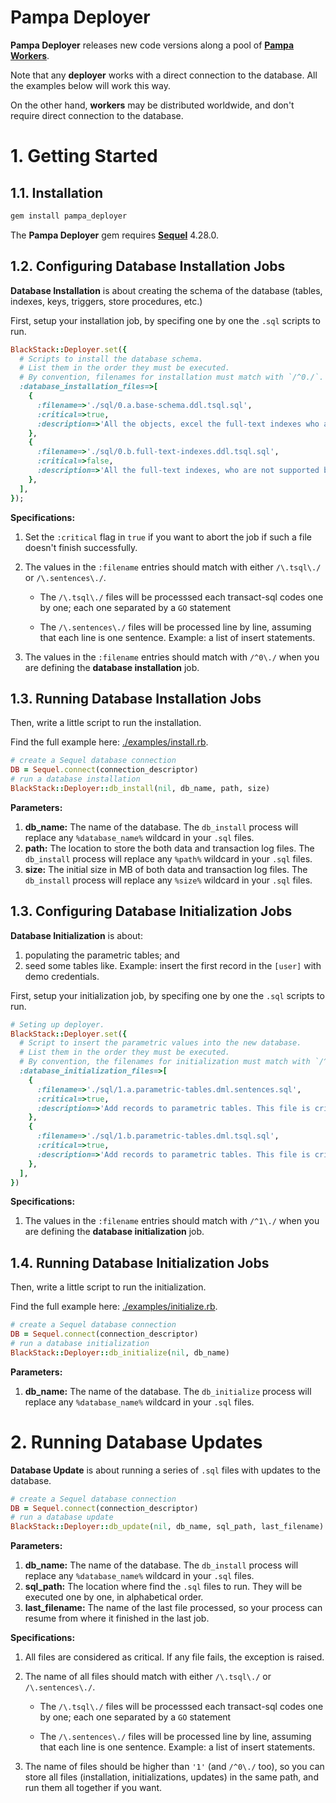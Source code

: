 # Pampa Deployer

**Pampa Deployer** releases new code versions along a pool of **[Pampa Workers](https://github.com/leandrosardi/pampa)**.

Note that any **deployer** works with a direct connection to the database. All the examples below will work this way.  

On the other hand, **workers** may be distributed worldwide, and don't require direct connection to the database.

# 1. Getting Started

## 1.1. Installation

```cmd
gem install pampa_deployer
```

The **Pampa Deployer** gem requires **[Sequel](https://sequel.jeremyevans.net/)** 4.28.0.

## 1.2. Configuring Database Installation Jobs

**Database Installation** is about creating the schema of the database (tables, indexes, keys, triggers, store procedures, etc.)

First, setup your installation job, by specifing one by one the `.sql` scripts to run.

```ruby
BlackStack::Deployer.set({
  # Scripts to install the database schema.
  # List them in the order they must be executed.
  # By convention, filenames for installation must match with `/^0./`.
  :database_installation_files=>[
    { 
      :filename=>'./sql/0.a.base-schema.ddl.tsql.sql', 
      :critical=>true, 
      :description=>'All the objects, excel the full-text indexes who are not supported by SQLExpress. This file is critical to keep running the deploying process.', 
    },
    { 
      :filename=>'./sql/0.b.full-text-indexes.ddl.tsql.sql', 
      :critical=>false, 
      :description=>'All the full-text indexes, who are not supported by SQLExpress. Deploying process may keep running even if this file finishes with errors.',
    },    
  ],
});
```

**Specifications:**

1. Set the `:critical` flag in `true` if you want to abort the job if such a file doesn't finish successfully.  

2. The values in the `:filename` entries should match with either `/\.tsql\./` or `/\.sentences\./`.

	- The `/\.tsql\./` files will be processsed each transact-sql codes one by one; each one separated by a `GO` statement

	- The `/\.sentences\./` files will be processed line by line, assuming that each line is one sentence. Example: a list of insert statements.

3. The values in the `:filename` entries should match with `/^0\./` when you are defining the **database installation** job.

## 1.3. Running Database Installation Jobs

Then, write a little script to run the installation.

Find the full example here: [./examples/install.rb](./examples/install.rb).

```ruby
# create a Sequel database connection
DB = Sequel.connect(connection_descriptor)
# run a database installation
BlackStack::Deployer::db_install(nil, db_name, path, size)
```

**Parameters:**

1. **db_name:** The name of the database. The `db_install` process will replace any `%database_name%` wildcard in your `.sql` files.
2. **path:** The location to store the both data and transaction log files. The `db_install` process will replace any `%path%` wildcard in your `.sql` files.
3. **size:** The initial size in MB of both data and transaction log files. The `db_install` process will replace any `%size%` wildcard in your `.sql` files.

## 1.3. Configuring Database Initialization Jobs

**Database Initialization** is about:
1. populating the parametric tables; and
2. seed some tables like. Example: insert the first record in the `[user]` with demo credentials.

First, setup your initialization job, by specifing one by one the `.sql` scripts to run.

```ruby
# Seting up deployer.
BlackStack::Deployer.set({
  # Script to insert the parametric values into the new database.
  # List them in the order they must be executed.
  # By convention, the filenames for initialization must match with `/^1./`.
  :database_initialization_files=>[
    { 
      :filename=>'./sql/1.a.parametric-tables.dml.sentences.sql', 
      :critical=>true, 
      :description=>'Add records to parametric tables. This file is critical to keep running the deploying process.', 
    },
    { 
      :filename=>'./sql/1.b.parametric-tables.dml.tsql.sql', 
      :critical=>true, 
      :description=>'Add records to parametric tables. This file is critical to keep running the deploying process.', 
    },
  ],
})
```

**Specifications:**

1. The values in the `:filename` entries should match with `/^1\./` when you are defining the **database initialization** job.

## 1.4. Running Database Initialization Jobs

Then, write a little script to run the initialization.

Find the full example here: [./examples/initialize.rb](./examples/initialize.rb).

```ruby
# create a Sequel database connection
DB = Sequel.connect(connection_descriptor)
# run a database initialization
BlackStack::Deployer::db_initialize(nil, db_name)
```

**Parameters:**

1. **db_name:** The name of the database. The `db_initialize` process will replace any `%database_name%` wildcard in your `.sql` files.

# 2. Running Database Updates

**Database Update** is about running a series of `.sql` files with updates to the database.

```ruby
# create a Sequel database connection
DB = Sequel.connect(connection_descriptor)
# run a database update
BlackStack::Deployer::db_update(nil, db_name, sql_path, last_filename)
```

**Parameters:**

1. **db_name:** The name of the database. The `db_install` process will replace any `%database_name%` wildcard in your `.sql` files.
2. **sql_path:** The location where find the `.sql` files to run. They will be executed one by one, in alphabetical order.
3. **last_filename:** The name of the last file processed, so your process can resume from where it finished in the last job.

**Specifications:**

1. All files are considered as critical. If any file fails, the exception is raised.

2. The name of all files should match with either `/\.tsql\./` or `/\.sentences\./`.

	- The `/\.tsql\./` files will be processsed each transact-sql codes one by one; each one separated by a `GO` statement

	- The `/\.sentences\./` files will be processed line by line, assuming that each line is one sentence. Example: a list of insert statements.

3. The name of files should be higher than `'1'` (and `/^0\./` too), so you can store all files (installation, initializations, updates) in the same path, and run them all together if you want.